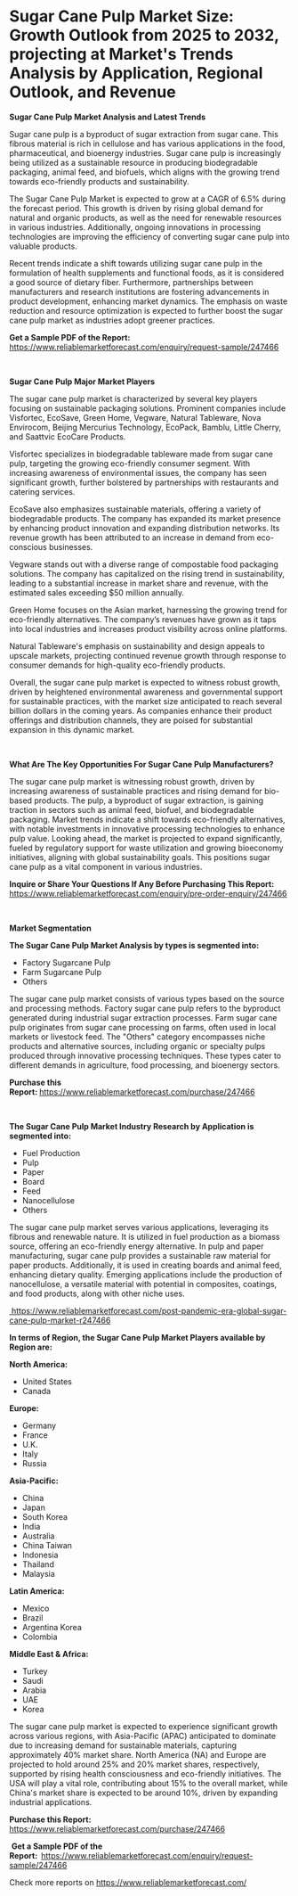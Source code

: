 <p><h1>Sugar Cane Pulp Market Size: Growth Outlook from 2025 to 2032, projecting at Market's Trends Analysis by Application, Regional Outlook, and Revenue</h1></p><p><strong>Sugar Cane Pulp Market Analysis and Latest Trends</strong></p>
<p><p>Sugar cane pulp is a byproduct of sugar extraction from sugar cane. This fibrous material is rich in cellulose and has various applications in the food, pharmaceutical, and bioenergy industries. Sugar cane pulp is increasingly being utilized as a sustainable resource in producing biodegradable packaging, animal feed, and biofuels, which aligns with the growing trend towards eco-friendly products and sustainability.</p><p>The Sugar Cane Pulp Market is expected to grow at a CAGR of 6.5% during the forecast period. This growth is driven by rising global demand for natural and organic products, as well as the need for renewable resources in various industries. Additionally, ongoing innovations in processing technologies are improving the efficiency of converting sugar cane pulp into valuable products. </p><p>Recent trends indicate a shift towards utilizing sugar cane pulp in the formulation of health supplements and functional foods, as it is considered a good source of dietary fiber. Furthermore, partnerships between manufacturers and research institutions are fostering advancements in product development, enhancing market dynamics. The emphasis on waste reduction and resource optimization is expected to further boost the sugar cane pulp market as industries adopt greener practices.</p></p>
<p><strong>Get a Sample PDF of the Report:&nbsp;</strong> <a href="https://www.reliablemarketforecast.com/enquiry/request-sample/247466?utm_campaign=2439&utm_medium=2&utm_source=Github&utm_content=ia&utm_term=30032025&utm_id=sugar-cane-pulp">https://www.reliablemarketforecast.com/enquiry/request-sample/247466</a></p>
<p>&nbsp;</p>
<p><strong>Sugar Cane Pulp Major Market Players</strong></p>
<p><p>The sugar cane pulp market is characterized by several key players focusing on sustainable packaging solutions. Prominent companies include Visfortec, EcoSave, Green Home, Vegware, Natural Tableware, Nova Envirocom, Beijing Mercurius Technology, EcoPack, Bamblu, Little Cherry, and Saattvic EcoCare Products.</p><p>Visfortec specializes in biodegradable tableware made from sugar cane pulp, targeting the growing eco-friendly consumer segment. With increasing awareness of environmental issues, the company has seen significant growth, further bolstered by partnerships with restaurants and catering services.</p><p>EcoSave also emphasizes sustainable materials, offering a variety of biodegradable products. The company has expanded its market presence by enhancing product innovation and expanding distribution networks. Its revenue growth has been attributed to an increase in demand from eco-conscious businesses.</p><p>Vegware stands out with a diverse range of compostable food packaging solutions. The company has capitalized on the rising trend in sustainability, leading to a substantial increase in market share and revenue, with the estimated sales exceeding $50 million annually.</p><p>Green Home focuses on the Asian market, harnessing the growing trend for eco-friendly alternatives. The company’s revenues have grown as it taps into local industries and increases product visibility across online platforms.</p><p>Natural Tableware's emphasis on sustainability and design appeals to upscale markets, projecting continued revenue growth through response to consumer demands for high-quality eco-friendly products. </p><p>Overall, the sugar cane pulp market is expected to witness robust growth, driven by heightened environmental awareness and governmental support for sustainable practices, with the market size anticipated to reach several billion dollars in the coming years. As companies enhance their product offerings and distribution channels, they are poised for substantial expansion in this dynamic market.</p></p>
<p>&nbsp;</p>
<p><strong>What Are The Key Opportunities For Sugar Cane Pulp Manufacturers?</strong></p>
<p><p>The sugar cane pulp market is witnessing robust growth, driven by increasing awareness of sustainable practices and rising demand for bio-based products. The pulp, a byproduct of sugar extraction, is gaining traction in sectors such as animal feed, biofuel, and biodegradable packaging. Market trends indicate a shift towards eco-friendly alternatives, with notable investments in innovative processing technologies to enhance pulp value. Looking ahead, the market is projected to expand significantly, fueled by regulatory support for waste utilization and growing bioeconomy initiatives, aligning with global sustainability goals. This positions sugar cane pulp as a vital component in various industries.</p></p>
<p><strong>Inquire or Share Your Questions If Any Before Purchasing This Report:</strong> <a href="https://www.reliablemarketforecast.com/enquiry/pre-order-enquiry/247466?utm_campaign=2439&utm_medium=2&utm_source=Github&utm_content=ia&utm_term=30032025&utm_id=sugar-cane-pulp">https://www.reliablemarketforecast.com/enquiry/pre-order-enquiry/247466</a></p>
<p>&nbsp;</p>
<p><strong>Market Segmentation</strong></p>
<p><strong>The Sugar Cane Pulp Market Analysis by types is segmented into:</strong></p>
<p><ul><li>Factory Sugarcane Pulp</li><li>Farm Sugarcane Pulp</li><li>Others</li></ul></p>
<p><p>The sugar cane pulp market consists of various types based on the source and processing methods. Factory sugar cane pulp refers to the byproduct generated during industrial sugar extraction processes. Farm sugar cane pulp originates from sugar cane processing on farms, often used in local markets or livestock feed. The "Others" category encompasses niche products and alternative sources, including organic or specialty pulps produced through innovative processing techniques. These types cater to different demands in agriculture, food processing, and bioenergy sectors.</p></p>
<p><strong>Purchase this Report:&nbsp;</strong><a href="https://www.reliablemarketforecast.com/purchase/247466?utm_campaign=2439&utm_medium=2&utm_source=Github&utm_content=ia&utm_term=30032025&utm_id=sugar-cane-pulp">https://www.reliablemarketforecast.com/purchase/247466</a></p>
<p>&nbsp;</p>
<p><strong>The Sugar Cane Pulp Market Industry Research by Application is segmented into:</strong></p>
<p><ul><li>Fuel Production</li><li>Pulp</li><li>Paper</li><li>Board</li><li>Feed</li><li>Nanocellulose</li><li>Others</li></ul></p>
<p><p>The sugar cane pulp market serves various applications, leveraging its fibrous and renewable nature. It is utilized in fuel production as a biomass source, offering an eco-friendly energy alternative. In pulp and paper manufacturing, sugar cane pulp provides a sustainable raw material for paper products. Additionally, it is used in creating boards and animal feed, enhancing dietary quality. Emerging applications include the production of nanocellulose, a versatile material with potential in composites, coatings, and food products, along with other niche uses.</p></p>
<p><a href="https://www.reliablemarketforecast.com/post-pandemic-era-global-sugar-cane-pulp-market-r247466?utm_campaign=2439&utm_medium=2&utm_source=Github&utm_content=ia&utm_term=30032025&utm_id=sugar-cane-pulp">&nbsp;https://www.reliablemarketforecast.com/post-pandemic-era-global-sugar-cane-pulp-market-r247466</a></p>
<p><strong>In terms of Region, the Sugar Cane Pulp Market Players available by Region are:</strong></p>
<p>
    <p> <strong> North America: </strong>
        <ul>
            <li>United States</li>
            <li>Canada</li>
        </ul>
        </p> 
    <p> <strong> Europe: </strong>
        <ul>
            <li>Germany</li>
            <li>France</li>
            <li>U.K.</li>
            <li>Italy</li>
            <li>Russia</li>
        </ul>
        </p> 
    <p> <strong> Asia-Pacific: </strong>
        <ul>
            <li>China</li>
            <li>Japan</li>
            <li>South Korea</li>
            <li>India</li>
            <li>Australia</li>
            <li>China Taiwan</li>
            <li>Indonesia</li>
            <li>Thailand</li>
            <li>Malaysia</li>
        </ul>
        </p> 
    <p> <strong> Latin America: </strong>
        <ul>
            <li>Mexico</li>
            <li>Brazil</li>
            <li>Argentina Korea</li>
            <li>Colombia</li>
        </ul>
        </p> 
    <p> <strong> Middle East & Africa: </strong>
        <ul>
            <li>Turkey</li>
            <li>Saudi</li>
            <li>Arabia</li>
            <li>UAE</li>
            <li>Korea</li>
        </ul>
    </p>
    </p>
<p><p>The sugar cane pulp market is expected to experience significant growth across various regions, with Asia-Pacific (APAC) anticipated to dominate due to increasing demand for sustainable materials, capturing approximately 40% market share. North America (NA) and Europe are projected to hold around 25% and 20% market shares, respectively, supported by rising health consciousness and eco-friendly initiatives. The USA will play a vital role, contributing about 15% to the overall market, while China's market share is expected to be around 10%, driven by expanding industrial applications.</p></p>
<p><strong>Purchase this Report: </strong><a href="https://www.reliablemarketforecast.com/purchase/247466?utm_campaign=2439&utm_medium=2&utm_source=Github&utm_content=ia&utm_term=30032025&utm_id=sugar-cane-pulp">https://www.reliablemarketforecast.com/purchase/247466</a></p>
<p>&nbsp;<strong>Get a Sample PDF of the Report:&nbsp;&nbsp;</strong><a href="https://www.reliablemarketforecast.com/enquiry/request-sample/247466?utm_campaign=2439&utm_medium=2&utm_source=Github&utm_content=ia&utm_term=30032025&utm_id=sugar-cane-pulp">https://www.reliablemarketforecast.com/enquiry/request-sample/247466</a></p>
<p><strong></strong></p>
<p>Check more reports on <a href="https://www.reliablemarketforecast.com/?utm_campaign=2439&utm_medium=2&utm_source=Github&utm_content=ia&utm_term=30032025&utm_id=sugar-cane-pulp">https://www.reliablemarketforecast.com/</a></p>